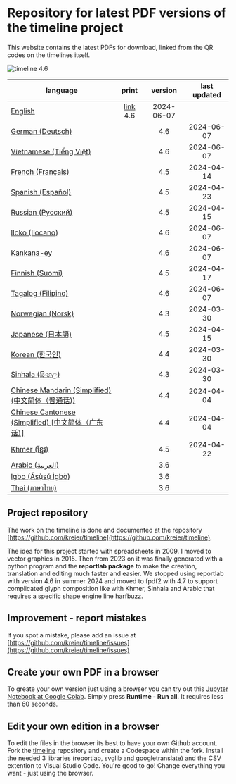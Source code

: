 # Repository for latest PDF versions of the timeline project

This website contains the latest PDFs for download, linked from the QR codes on the timelines itself.

![timeline 4.6](https://raw.githubusercontent.com/kreier/timeline/main/docs/timeline20240516_4.6.png)

| language                                                                | print | version | last updated |
|-------------------------------------------------------------------------|:-----:|:-------:|:------------:|
| [English](https://timeline24.github.io/timeline_en.pdf)                 | [link](https://timeline24.github.io/timeline_en_print.pdf)  4.6   |  2024-06-07  |
| [German (Deutsch)](https://timeline24.github.io/timeline_de.pdf)        |       |   4.6   |  2024-06-07  |
| [Vietnamese (Tiếng Việt)](https://timeline24.github.io/timeline_vi.pdf) |       |   4.6   |  2024-06-07  |
| [French (Français)](https://timeline24.github.io/timeline_fr.pdf)       |       |   4.5   |  2024-04-14  |
| [Spanish (Español)](https://timeline24.github.io/timeline_es.pdf)       |       |   4.5   |  2024-04-23  |
| [Russian (Русский)](https://timeline24.github.io/timeline_ru.pdf)       |       |   4.5   |  2024-04-15  |
| [Iloko (Ilocano)](https://timeline24.github.io/timeline_ilo.pdf)        |       |   4.6   |  2024-06-07  |
| [Kankana-ey](https://timeline24.github.io/timeline_kne.pdf)             |       |   4.6   |  2024-06-07  |
| [Finnish (Suomi)](https://timeline24.github.io/timeline_fi.pdf)         |       |   4.5   |  2024-04-17  |
| [Tagalog (Filipino)](https://timeline24.github.io/timeline_tl.pdf)      |       |   4.6   |  2024-06-07  |
| [Norwegian (Norsk)](https://timeline24.github.io/timeline_no.pdf)       |       |   4.3   |  2024-03-30  |
| [Japanese (日本語)](https://timeline24.github.io/timeline_ja.pdf)        |       |   4.5   |  2024-04-15  |
| [Korean (한국인)](https://timeline24.github.io/timeline_ko.pdf)          |       |   4.4   |  2024-03-30  |
| [Sinhala (සිංහල)](https://timeline24.github.io/timeline_si.pdf)         |       |   4.3   |  2024-03-30   |
| [Chinese Mandarin (Simplified) (中文简体（普通话))](https://timeline24.github.io/timeline_zh.pdf) |       | 4.4 | 2024-04-04 |
| [Chinese Cantonese (Simplified)  [中文简体（广东话）]](https://timeline24.github.io/timeline_yue.pdf) |       | 4.4 | 2024-04-04 |
| [Khmer (ខ្មែរ)](https://timeline24.github.io/timeline_km.pdf)             |       |   4.5   |  2024-04-22  |
| [Arabic (العربية)](https://timeline24.github.io/timeline_ar.pdf)       |        |   3.6   |              |
| [Igbo (Ásụ̀sụ́ Ìgbò)](https://timeline24.github.io/timeline_ig.pdf)       |       |   3.6   |              |
| [Thai (ภาษาไทย)](https://timeline24.github.io/timeline_th.pdf)          |       |   3.6   |              |

## Project repository

The work on the timeline is done and documented at the repository [https://github.com/kreier/timeline](https://github.com/kreier/timeline).

The idea for this project started with spreadsheets in 2009. I moved to vector graphics in 2015. Then from 2023 on it was finally generated with a python program and the __reportlab package__ to make the creation, translation and editing much faster and easier. We stopped using reportlab with version 4.6 in summer 2024 and moved to fpdf2 with 4.7 to support complicated glyph composition like with Khmer, Sinhala and Arabic that requires a specific shape engine line harfbuzz.

## Improvement - report mistakes

If you spot a mistake, please add an issue at [https://github.com/kreier/timeline/issues](https://github.com/kreier/timeline/issues)

## Create your own PDF in a browser

To greate your own version just using a browser you can try out this [Jupyter Notebook at Google Colab](https://colab.research.google.com/drive/1G0z6jKIs_B_Md_y6Wen108Keo5WazalZ?usp=sharing). Simply press __Runtime - Run all__. It requires less than 60 seconds.

## Edit your own edition in a browser

To edit the files in the browser its best to have your own Github account. Fork the [timeline](https://github.com/kreier/timeline) repository and create a Codespace within the fork. Install the needed 3 libraries (reportlab, svglib and googletranslate) and the CSV extention to Visual Studio Code. You're good to go! Change everything you want - just using the browser.
